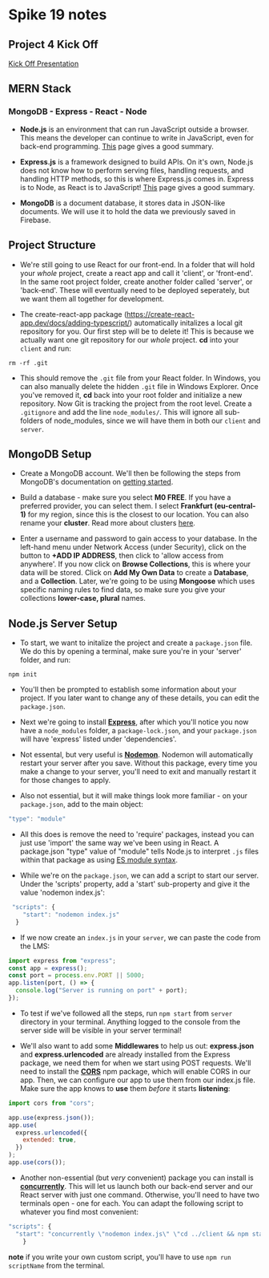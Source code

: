 # Spike 19 notes

## Project 4 Kick Off

[Kick Off Presentation](https://lms.codeacademyberlin.com/content/web/Module-2/Project-1/Sprint-1)

## MERN Stack

### MongoDB - Express - React - Node

- **Node.js** is an environment that can run JavaScript outside a browser. This means the developer can continue to write in JavaScript, even for back-end programming. [This](https://kinsta.com/knowledgebase/what-is-node-js/) page gives a good summary.

- **Express.js** is a framework designed to build APIs. On it's own, Node.js does not know how to perform serving files, handling requests, and handling HTTP methods, so this is where Express.js comes in. Express is to Node, as React is to JavaScript! [This](https://kinsta.com/knowledgebase/what-is-express-js/) page gives a good summary.

- **MongoDB** is a document database, it stores data in JSON-like documents. We will use it to hold the data we previously saved in Firebase. 

## Project Structure

- We're still going to use React for our front-end. In a folder that will hold your _whole_ project, create a react app and call it 'client', or 'front-end'. In the same root project folder, create another folder called 'server', or 'back-end'. These will eventually need to be deployed seperately, but we want them all together for development. 

- The create-react-app package (https://create-react-app.dev/docs/adding-typescript/) automatically initalizes a local git repository for you. Our first step will be to delete it! This is because we actually want one git repository for our _whole_ project. **cd** into your `client` and run:

```
rm -rf .git
```

- This should remove the `.git` file from your React folder. In Windows, you can also manually delete the hidden `.git` file in Windows Explorer. Once you've removed it, **cd** back into your root folder and initialize a new repository. Now Git is tracking the project from the root level. Create a `.gitignore` and add the line `node_modules/`. This will ignore all sub-folders of node_modules, since we will have them in both our `client` and `server`. 

## MongoDB Setup

- Create a MongoDB account. We'll then be following the steps from MongoDB's documentation on [getting started](https://www.mongodb.com/docs/atlas/getting-started/).

- Build a database - make sure you select **M0 FREE**. If you have a preferred provider, you can select them. I select **Frankfurt (eu-central-1)** for my region, since this is the closest to our location. You can also rename your **cluster**. Read more about clusters [here](https://www.mongodb.com/basics/clusters).

- Enter a username and password to gain access to your database. In the left-hand menu under Network Access (under Security), click on the button to **+ADD IP ADDRESS**, then click to 'allow access from anywhere'. If you now click on **Browse Collections**, this is where your data will be stored. Click on **Add My Own Data** to create a **Database**, and a **Collection**. Later, we're going to be using **Mongoose** which uses specific naming rules to find data, so make sure you give your collections **lower-case, plural** names.

## Node.js Server Setup

- To start, we want to initalize the project and create a `package.json` file. We do this by opening a terminal, make sure you're in your 'server' folder, and run:

```
npm init
```

- You'll then be prompted to establish some information about your project. If you later want to change any of these details, you can edit the `package.json`. 

- Next we're going to install [**Express**](https://expressjs.com/en/starter/installing.html), after which you'll notice you now have a `node_modules` folder, a `package-lock.json`, and your `package.json` will have 'express' listed under 'dependencies'.

- Not essental, but very useful is [**Nodemon**](https://www.npmjs.com/package/nodemon). Nodemon will automatically restart your server after you save. Without this package, every time you make a change to your server, you'll need to exit and manually restart it for those changes to apply.

- Also not essential, but it will make things look more familiar - on your `package.json`, add to the main object:

```js
"type": "module"
```

- All this does is remove the need to 'require' packages, instead you can just use 'import' the same way we've been using in React. A package.json "type" value of "module" tells Node.js to interpret `.js` files within that package as using [ES module syntax](https://developer.mozilla.org/en-US/docs/Web/JavaScript/Guide/Modules).

- While we're on the `package.json`, we can add a script to start our server. Under the 'scripts' property, add a 'start' sub-property and give it the value 'nodemon index.js':

```js
 "scripts": {
    "start": "nodemon index.js"
  }
```

- If we now create an `index.js` in your `server`, we can paste the code from the LMS:

```js
import express from "express";
const app = express();
const port = process.env.PORT || 5000;
app.listen(port, () => {
  console.log("Server is running on port" + port);
});
```

- To test if we've followed all the steps, run `npm start` from `server` directory in your terminal. Anything logged to the console from the server side will be visible in your server terminal!

- We'll also want to add some **Middlewares** to help us out: **express.json** and **express.urlencoded** are already installed from the Express package, we need them for when we start using POST requests. We'll need to install the [**CORS**](https://expressjs.com/en/resources/middleware/cors.html) npm package, which will enable CORS in our app. Then, we can configure our app to use them from our index.js file. Make sure the app knows to **use** them _before_ it starts **listening**:

```js
import cors from "cors";

app.use(express.json());
app.use(
  express.urlencoded({
    extended: true,
  })
);
app.use(cors());
```

- Another non-essential (but _very_ convenient) package you can install is [**concurrently**](https://www.npmjs.com/package/concurrently). This will let us launch both our back-end server and our React server with just one command. Otherwise, you'll need to have two terminals open - one for each. You can adapt the following script to whatever you find most convenient:

```js
"scripts": {
  "start": "concurrently \"nodemon index.js\" \"cd ../client && npm start\""
    }
```

**note** if you write your own custom script, you'll have to use `npm run scriptName` from the terminal.